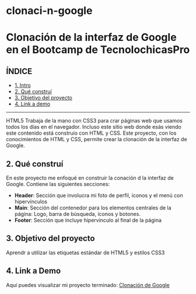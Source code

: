 # clonaci-n-google
# Clonación de la interfaz de Google en el Bootcamp de TecnolochicasPro

## **ÍNDICE**
* [1. Intro](#)
* [2. Qué construí](#)
* [3. Objetivo del proyecto](#)
* [4. Link a demo](#)


****

HTML5 Trabaja de la mano con CSS3 para crar páginas web que usamos todos los días en el navegador. Incluso este sitio web donde esás viendo este contenido está construio con HTML y CSS. Este proyecto, con los conocimientos de HTML y CSS, permite crear la clonación de la interfaz de Google. 

## 2. Qué construí
En este proyecto me enfoqué en construir la conación d la interfaz de Google. Contiene las siguientes secciones:
* **Header**: Sección que involucra mi foto de perfil, íconos y el menú con hipervínculos
* **Main**: Sección del contenedor para los elementos centrales de la página: Logo, barra de búsqueda, íconos y botones.
* **Footer**: Sección que incluye hipervinculo al final de la página

## 3. Objetivo del proyecto
Aprendr a utilizar las etiquetas estándar de HTML5 y estilos CSS3

## 4. Link a Demo
Aquí puedes visualizar mi proyecto terminado:
[Clonación de Google](#)
